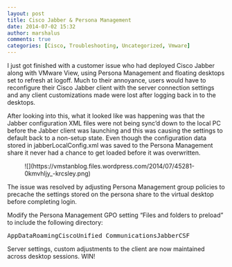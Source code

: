 ```yaml
---
layout: post
title: Cisco Jabber & Persona Management
date: 2014-07-02 15:32
author: marshalus
comments: true
categories: [Cisco, Troubleshooting, Uncategorized, Vmware]
---
```



I just got finished with a customer issue who had deployed Cisco Jabber along with VMware View, using Persona Management and floating desktops set to refresh at logoff. Much to their annoyance, users would have to reconfigure their Cisco Jabber client with the server connection settings and any client customizations made were lost after logging back in to the desktops.

After looking into this, what it looked like was happening was that the Jabber configuration XML files were not being sync’d down to the local PC before the Jabber client was launching and this was causing the settings to default back to a non-setup state. Even though the configuration data stored in jabberLocalConfig.xml was saved to the Persona Management share it never had a chance to get loaded before it was overwritten.

<figure>![](https://vmstanblog.files.wordpress.com/2014/07/45281-0kmvhljy_-krcsley.png)</figure>

The issue was resolved by adjusting Persona Management group policies to precache the settings stored on the persona share to the virtual desktop before completing login.

Modify the Persona Management GPO setting “Files and folders to preload” to include the following directory:

<pre>AppDataRoamingCiscoUnified CommunicationsJabberCSF</pre>

Server settings, custom adjustments to the client are now maintained across desktop sessions. WIN!
